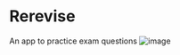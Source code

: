 # Rerevise
An app to practice exam questions
![image](https://github.com/haimon0/Rerevise/assets/155584350/33eb8b7d-88ad-416e-8066-f15dbd75e0ec)


